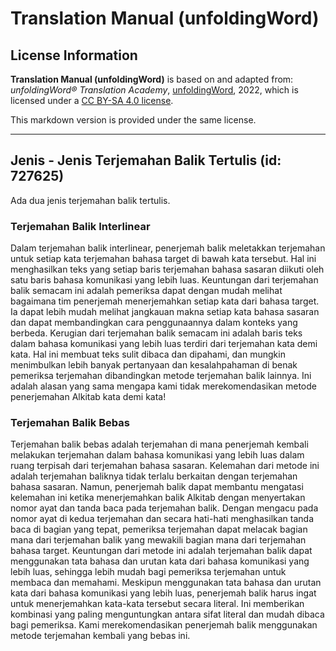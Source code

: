 # Translation Manual (unfoldingWord)

## License Information

**Translation Manual (unfoldingWord)** is based on and adapted from: _unfoldingWord® Translation Academy_, [unfoldingWord](https://unfoldingword.org/utw), 2022, which is licensed under a [CC BY-SA 4.0 license](https://creativecommons.org/licenses/by-sa/4.0/legalcode.en).

This markdown version is provided under the same license.



--------------------------------

## Jenis - Jenis Terjemahan Balik Tertulis (id: 727625)

Ada dua jenis terjemahan balik tertulis.

### Terjemahan Balik Interlinear

Dalam terjemahan balik interlinear, penerjemah balik meletakkan terjemahan untuk setiap kata terjemahan bahasa target di bawah kata tersebut. Hal ini menghasilkan teks yang setiap baris terjemahan bahasa sasaran diikuti oleh satu baris bahasa komunikasi yang lebih luas. Keuntungan dari terjemahan balik semacam ini adalah pemeriksa dapat dengan mudah melihat bagaimana tim penerjemah menerjemahkan setiap kata dari bahasa target. Ia dapat lebih mudah melihat jangkauan makna setiap kata bahasa sasaran dan dapat membandingkan cara penggunaannya dalam konteks yang berbeda. Kerugian dari terjemahan balik semacam ini adalah baris teks dalam bahasa komunikasi yang lebih luas terdiri dari terjemahan kata demi kata. Hal ini membuat teks sulit dibaca dan dipahami, dan mungkin menimbulkan lebih banyak pertanyaan dan kesalahpahaman di benak pemeriksa terjemahan dibandingkan metode terjemahan balik lainnya. Ini adalah alasan yang sama mengapa kami tidak merekomendasikan metode penerjemahan Alkitab kata demi kata!

### Terjemahan Balik Bebas

Terjemahan balik bebas adalah terjemahan di mana penerjemah kembali melakukan terjemahan dalam bahasa komunikasi yang lebih luas dalam ruang terpisah dari terjemahan bahasa sasaran. Kelemahan dari metode ini adalah terjemahan baliknya tidak terlalu berkaitan dengan terjemahan bahasa sasaran. Namun, penerjemah balik dapat membantu mengatasi kelemahan ini ketika menerjemahkan balik Alkitab dengan menyertakan nomor ayat dan tanda baca pada terjemahan balik. Dengan mengacu pada nomor ayat di kedua terjemahan dan secara hati\-hati menghasilkan tanda baca di bagian yang tepat, pemeriksa terjemahan dapat melacak bagian mana dari terjemahan balik yang mewakili bagian mana dari terjemahan bahasa target. Keuntungan dari metode ini adalah terjemahan balik dapat menggunakan tata bahasa dan urutan kata dari bahasa komunikasi yang lebih luas, sehingga lebih mudah bagi pemeriksa terjemahan untuk membaca dan memahami. Meskipun menggunakan tata bahasa dan urutan kata dari bahasa komunikasi yang lebih luas, penerjemah balik harus ingat untuk menerjemahkan kata\-kata tersebut secara literal. Ini memberikan kombinasi yang paling menguntungkan antara sifat literal dan mudah dibaca bagi pemeriksa. Kami merekomendasikan penerjemah balik menggunakan metode terjemahan kembali yang bebas ini.


